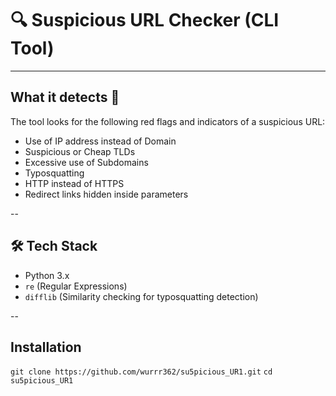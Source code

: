 # 🔍 Suspicious URL Checker (CLI Tool)
---
## What it detects 🚩
The tool looks for the following red flags and indicators of a suspicious URL:

- Use of IP address instead of Domain
- Suspicious or Cheap TLDs
- Excessive use of Subdomains
- Typosquatting
- HTTP instead of HTTPS
- Redirect links hidden inside parameters 

--
## 🛠 Tech Stack

- Python 3.x  
- `re` (Regular Expressions)  
- `difflib` (Similarity checking for typosquatting detection)

-- 
## Installation

`git clone https://github.com/wurrr362/su5picious_UR1.git`
`cd su5picious_UR1` 
